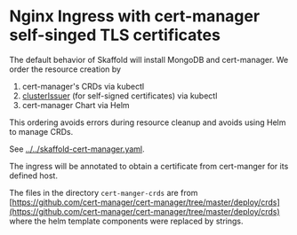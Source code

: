 # Nginx Ingress with cert-manager self-singed TLS certificates

The default behavior of Skaffold will install MongoDB and cert-manager.
We order the resource creation by

1. cert-manager's CRDs via kubectl
1. [clusterIssuer](./cluster-issuer.yaml)
   (for self-signed certificates) via kubectl
1. cert-manager Chart via Helm

This ordering avoids errors during resource cleanup
and avoids using Helm to manage CRDs.

See [../../skaffold-cert-manager.yaml](../../skaffold-cert-manager.yaml).

The ingress will be annotated to obtain a
certificate from cert-manger for its defined host.

The files in the directory
`cert-manger-crds` are from
[https://github.com/cert-manager/cert-manager/tree/master/deploy/crds](https://github.com/cert-manager/cert-manager/tree/master/deploy/crds)
where the helm template components were replaced by strings.
